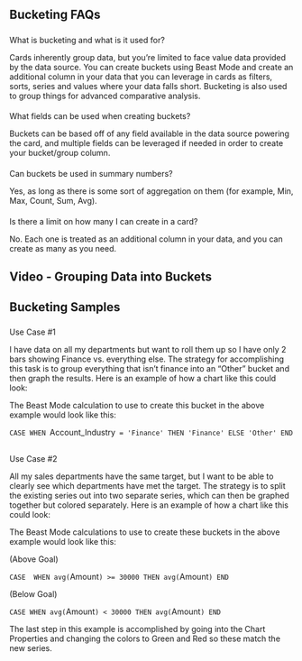 

Bucketing FAQs
----------------


#####
 What is bucketing and what is it used for?

Cards inherently group data, but you’re limited to face value data provided by the data source. You can create buckets using Beast Mode and create an additional column in your data that you can leverage in cards as filters, sorts, series and values where your data falls short. Bucketing is also used to group things for advanced comparative analysis.

####
 What fields can be used when creating buckets?

Buckets can be based off of any field available in the data source powering the card, and multiple fields can be leveraged if needed in order to create your bucket/group column.

####
 Can buckets be used in summary numbers?

Yes, as long as there is some sort of aggregation on them (for example, Min, Max, Count, Sum, Avg).

####
 Is there a limit on how many I can create in a card?

No. Each one is treated as an additional column in your data, and you can create as many as you need.


 Video - Grouping Data into Buckets
------------------------------------

Bucketing Samples
-------------------


###
 Use Case #1

I have data on all my departments but want to roll them up so I have only 2 bars showing Finance vs. everything else. The strategy for accomplishing this task is to group everything that isn’t finance into an “Other” bucket and then graph the results. Here is an example of how a chart like this could look:

The Beast Mode calculation to use to create this bucket in the above example would look like this:


`CASE WHEN `Account_Industry` = 'Finance' THEN 'Finance' ELSE 'Other' END`

##
 Use Case #2

All my sales departments have the same target, but I want to be able to clearly see which departments have met the target. The strategy is to split the existing series out into two separate series, which can then be graphed together but colored separately. Here is an example of how a chart like this could look:

The Beast Mode calculations to use to create these buckets in the above example would look like this:


 (Above Goal)


`CASE  WHEN avg(`Amount`) >= 30000 THEN avg(`Amount`) END`


 (Below Goal)


`CASE WHEN avg(`Amount`) < 30000 THEN avg(`Amount`) END`


 The last step in this example is accomplished by going into the Chart Properties and changing the colors to Green and Red so these match the new series.

